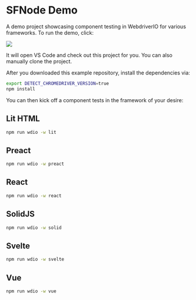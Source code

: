 # SFNode Demo

A demo project showcasing component testing in WebdriverIO for various frameworks. To run the demo, click:

[![](https://badgen.net/badge/Run%20this%20/README/5B3ADF?icon=https://runme.dev/img/logo.svg)](https://runme.dev/api/runme?repository=git%40github.com%3Achristian-bromann%2Fsfnode-demo.git)

It will open VS Code and check out this project for you. You can also manually clone the project.

After you downloaded this example repository, install the dependencies via:

```sh
export DETECT_CHROMEDRIVER_VERSION=true
npm install
```

You can then kick off a component tests in the framework of your desire:

## Lit HTML

```sh
npm run wdio -w lit
```

## Preact

```sh
npm run wdio -w preact
```

## React

```sh
npm run wdio -w react
```

## SolidJS

```sh
npm run wdio -w solid
```

## Svelte

```sh
npm run wdio -w svelte
```

## Vue

```sh
npm run wdio -w vue
```